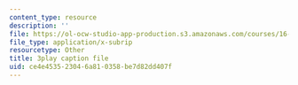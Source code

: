```yaml
---
content_type: resource
description: ''
file: https://ol-ocw-studio-app-production.s3.amazonaws.com/courses/16-412j-cognitive-robotics-spring-2016/ce4e453523046a810358be7d82dd407f_qgL0cA7GkJo.srt
file_type: application/x-subrip
resourcetype: Other
title: 3play caption file
uid: ce4e4535-2304-6a81-0358-be7d82dd407f
---
```

